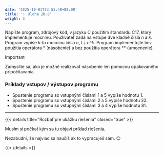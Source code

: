 ```yaml
---
date: '2025-10-01T23:53:48+02:00'
title: '✨ Úloha 2b.8'
weight: 8
---
```


Napíšte program, zdrojový kód, v jazyku C použitím štandardu C17, ktorý implementuje mocninu.
Používateľ zadá na vstupe dve kladné čísla _n_ a _k_. Program vypíše _k-tu_ mocninu čísla _n_, t.j. _n^k_.
Program implementujte bez použitia operátora * (násobenie) a bez použitia operátora ** (umocnenie).

> [!IMPORTANT]
> Zamyslite sa, ako je možné realizovať násobenie len pomocou opakovaného pripočítavania.

### Príklady vstupov / výstupov programu

- Spustenie programu so vstupnými číslami 1 a 5 vypíše hodnotu 1.
- Spustenie programu so vstupnými číslami 2 a 5 vypíše hodnotu 32.
- Spustenie programu so vstupnými číslami 3 a 4 vypíše hodnotu 81.

---

{{< details title="Rozbaľ pre ukážku riešenia" closed="true" >}}

Musím si počkať kým sa tu objaví príklad riešenia.

Nezabudni, že najviac sa naučíš ak to vypracuješ sám. 😉

{{< /details >}}
